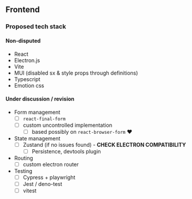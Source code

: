 ## Frontend

### Proposed tech stack

#### Non-disputed

- React
- Electron.js
- Vite
- MUI (disabled sx & style props through definitions)
- Typescript
- Emotion css

#### Under discussion / revision

- Form management
  - [ ] `react-final-form`
  - [ ] custom uncontrolled implementation
    - [ ] based possibly on `react-browser-form` ❤️
- State management
  - [ ] Zustand (if no issues found) - **CHECK ELECTRON COMPATIBILITY**
    - [ ] Persistence, devtools plugin
- Routing
  - [ ] custom electron router
- Testing
  - [ ] Cypress + playwright
  - [ ] Jest / deno-test
  - [ ] vitest
